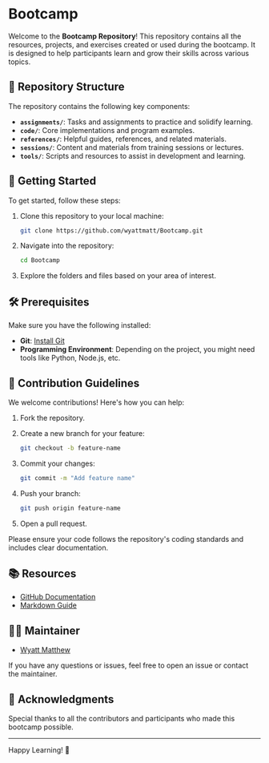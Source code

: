 # Bootcamp

Welcome to the **Bootcamp Repository**! This repository contains all the resources, projects, and exercises created or used during the bootcamp. It is designed to help participants learn and grow their skills across various topics.

## 📁 Repository Structure

The repository contains the following key components:

- **`assignments/`**: Tasks and assignments to practice and solidify learning.
- **`code/`**: Core implementations and program examples.
- **`references/`**: Helpful guides, references, and related materials.
- **`sessions/`**: Content and materials from training sessions or lectures.
- **`tools/`**: Scripts and resources to assist in development and learning.

## 🚀 Getting Started

To get started, follow these steps:

1. Clone this repository to your local machine:
   
   ```bash
   git clone https://github.com/wyattmatt/Bootcamp.git
   ```
2. Navigate into the repository:
   
   ```bash
   cd Bootcamp
   ```
3. Explore the folders and files based on your area of interest.

## 🛠️ Prerequisites

Make sure you have the following installed:

- **Git**: [Install Git](https://git-scm.com/)
- **Programming Environment**: Depending on the project, you might need tools like Python, Node.js, etc.

## 🤝 Contribution Guidelines

We welcome contributions! Here's how you can help:

1. Fork the repository.
2. Create a new branch for your feature:
   
   ```bash
   git checkout -b feature-name
   ```
4. Commit your changes:
   
   ```bash
   git commit -m "Add feature name"
   ```
5. Push your branch:
   
   ```bash
   git push origin feature-name
   ```
6. Open a pull request.

Please ensure your code follows the repository's coding standards and includes clear documentation.

## 📚 Resources

- [GitHub Documentation](https://docs.github.com/)
- [Markdown Guide](https://www.markdownguide.org/)

## 🧑‍💻 Maintainer

- [Wyatt Matthew](https://github.com/wyattmatt)

If you have any questions or issues, feel free to open an issue or contact the maintainer.

## 🌟 Acknowledgments

Special thanks to all the contributors and participants who made this bootcamp possible.

---

Happy Learning! 🎉
